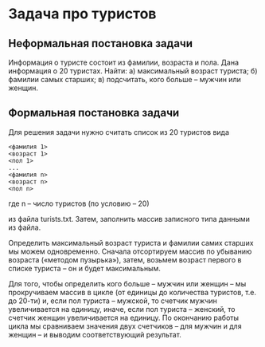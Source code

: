 # Задача про туристов

## Неформальная постановка задачи

Информация о туристе  состоит из фамилии, возраста и пола. Дана информация о 20 туристах. Найти: 
а) максимальный возраст туриста;
б) фамилии самых старших;
в) подсчитать, кого больше – мужчин или женщин.
        
## Формальная постановка задачи

Для решения задачи нужно считать список из 20 туристов вида

```
<фамилия 1>
<возраст 1>
<пол 1>
...
<фамилия n>
<возраст n>
<пол n>
```

где n – число туристов (по условию – 20)

из файла turists.txt. Затем, заполнить массив записного типа данными из файла.

Определить максимальный возраст туриста и фамилии самих старших мы можем одновременно. Сначала отсортируем массив по убыванию возраста («методом пузырька»), затем, возьмем возраст первого в списке туриста – он и будет максимальным.

Для того, чтобы определить кого больше – мужчин или женщин – мы прокручиваем массив в цикле (от единицы до количества туристов, т.е. до 20-ти) и, если пол туриста – мужской, то счетчик мужчин увеличивается на единицу, иначе, если пол туриста – женский, то счетчик женщин увеличивается на единицу. По окончанию работы цикла мы сравниваем значения двух счетчиков – для мужчин и для женщин – и выводим соответствующий результат. 

